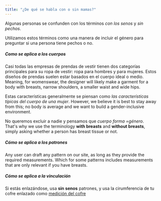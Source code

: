 ```yaml
---
title: "¿De qué se habla con o sin mamas?"
---
```


Algunas personas se confunden con los términos _con los senos_ y _sin pechos_.

Utilizamos estos términos como una manera de incluir el género para preguntar si una persona tiene pechos o no.

##### Como se aplica a los cuerpos
Casi todas las empresas de prendas de vestir tienen dos categorías principales para su ropa de vestir: ropa para hombres y para mujeres. Estos diseños de prendas suelen estar basados en el cuerpo ideal o medio. Meaning, for womenswear, the designer will likely make a garment for a body with breasts, narrow shoulders, a smaller waist and wide hips.

Estas características generalmente se piensan como _las características típicas del cuerpo de una mujer_. However, we believe it is best to stay away from this; no body is average and we want to build a gender-inclusive environment.

No queremos excluir a nadie y pensamos que _cuerpo forma =género_. That's why we use the terminology **with breasts** and **without breasts**, simply asking whether a person has breast tissue or not.

##### Cómo se aplica a los patrones
Any user can draft any pattern on our site, as long as they provide the required measurements. Which for some patterns includes measurements that are only relevant if you have breasts.

##### Cómo se aplica a la vinculación
Si estás enlazándose, usa **sin senos** patrones, y usa la cirumferencia de tu cofre enlazado como [medición del cofre](/docs/measurements/chest/)

